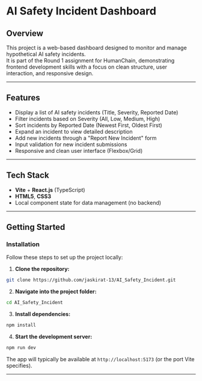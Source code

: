 
# AI Safety Incident Dashboard

## Overview
This project is a web-based dashboard designed to monitor and manage hypothetical AI safety incidents.  
It is part of the Round 1 assignment for HumanChain, demonstrating frontend development skills with a focus on clean structure, user interaction, and responsive design.

---

## Features
- Display a list of AI safety incidents (Title, Severity, Reported Date)
- Filter incidents based on Severity (All, Low, Medium, High)
- Sort incidents by Reported Date (Newest First, Oldest First)
- Expand an incident to view detailed description
- Add new incidents through a "Report New Incident" form
- Input validation for new incident submissions
- Responsive and clean user interface (Flexbox/Grid)

---

## Tech Stack
- **Vite** + **React.js** (TypeScript)
- **HTML5**, **CSS3**
- Local component state for data management (no backend)

---

## Getting Started

### Installation

Follow these steps to set up the project locally:

1. **Clone the repository:**

```bash
git clone https://github.com/jaskirat-13/AI_Safety_Incident.git
```

2. **Navigate into the project folder:**

```bash
cd AI_Safety_Incident
```

3. **Install dependencies:**

```bash
npm install
```

4. **Start the development server:**

```bash
npm run dev
```

The app will typically be available at `http://localhost:5173` (or the port Vite specifies).

---
